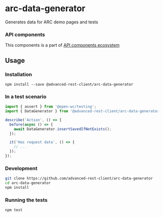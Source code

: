 # arc-data-generator

Generates data for ARC demo pages and tests


### API components

This components is a part of [API components ecosystem](https://elements.advancedrestclient.com/)

## Usage

### Installation
```
npm install --save @advanced-rest-client/arc-data-generator
```

### In a test scenario

```js
import { assert } from '@open-wc/testing';
import { DataGenerator } from '@advanced-rest-client/arc-data-generator/arc-data-generator.js';

describe('Action', () => {
  before(async () => {
    await DataGenerator.insertSavedIfNotExists();
  });

  it('Has request data', () => {
    // ...
  });
});
```

### Development

```sh
git clone https://github.com/advanced-rest-client/arc-data-generator
cd arc-data-generator
npm install
```

### Running the tests
```sh
npm test
```
